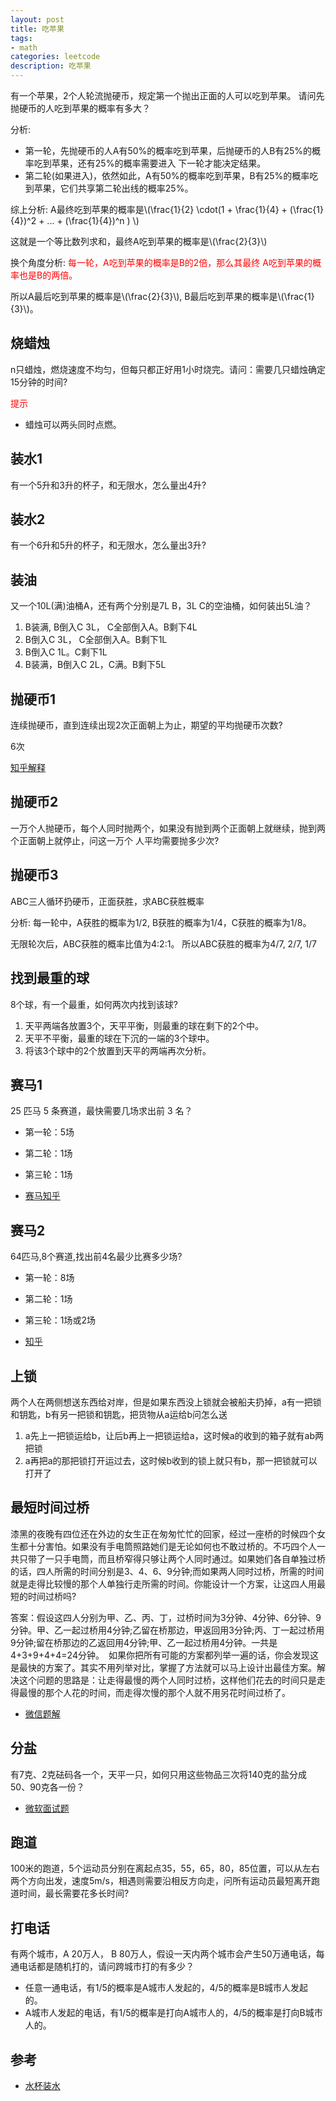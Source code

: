 ```yaml
---
layout: post
title: 吃苹果
tags:
- math
categories: leetcode
description: 吃苹果
---
```

有一个苹果，2个人轮流抛硬币，规定第一个抛出正面的人可以吃到苹果。
请问先抛硬币的人吃到苹果的概率有多大？

分析:
- 第一轮，先抛硬币的人A有50%的概率吃到苹果，后抛硬币的人B有25%的概率吃到苹果，还有25%的概率需要进入
  下一轮才能决定结果。
- 第二轮(如果进入)，依然如此，A有50%的概率吃到苹果，B有25%的概率吃到苹果，它们共享第二轮出线的概率25%。


综上分析: A最终吃到苹果的概率是\\(\frac{1}{2} \cdot(1 + \frac{1}{4} + (\frac{1}{4})^2  + ... + (\frac{1}{4})^n  ) \\)

这就是一个等比数列求和，最终A吃到苹果的概率是\\(\frac{2}{3}\\)

换个角度分析: <font color=red>每一轮，A吃到苹果的概率是B的2倍，那么其最终
A吃到苹果的概率也是B的两倍。</font>

所以A最后吃到苹果的概率是\\(\frac{2}{3}\\),
B最后吃到苹果的概率是\\(\frac{1}{3}\\)。


## 烧蜡烛
n只蜡烛，燃烧速度不均匀，但每只都正好用1小时烧完。请问：需要几只蜡烛确定15分钟的时间?

<font color=red>提示</font>
- 蜡烛可以两头同时点燃。

## 装水1
有一个5升和3升的杯子，和无限水，怎么量出4升?

## 装水2
有一个6升和5升的杯子，和无限水，怎么量出3升?

## 装油
又一个10L(满)油桶A，还有两个分别是7L B，3L C的空油桶，如何装出5L油？

1. B装满, B倒入C 3L， C全部倒入A。B剩下4L
2. B倒入C 3L， C全部倒入A。B剩下1L
3. B倒入C 1L。C剩下1L
4. B装满，B倒入C 2L，C满。B剩下5L

## 抛硬币1
连续抛硬币，直到连续出现2次正面朝上为止，期望的平均抛硬币次数?

6次

[知乎解释](https://www.zhihu.com/question/569128689)

## 抛硬币2
一万个人抛硬币，每个人同时抛两个，如果没有抛到两个正面朝上就继续，抛到两个正面朝上就停止，问这一万个
人平均需要抛多少次?

## 抛硬币3
ABC三人循环扔硬币，正面获胜，求ABC获胜概率

分析: 每一轮中，A获胜的概率为1/2, B获胜的概率为1/4，C获胜的概率为1/8。

无限轮次后，ABC获胜的概率比值为4:2:1。
所以ABC获胜的概率为4/7, 2/7, 1/7

## 找到最重的球
8个球，有一个最重，如何两次内找到该球?

1. 天平两端各放置3个，天平平衡，则最重的球在剩下的2个中。
2. 天平不平衡，最重的球在下沉的一端的3个球中。
3. 将该3个球中的2个放置到天平的两端再次分析。

## 赛马1
25 匹马 5 条赛道，最快需要几场求出前 3 名？

- 第一轮：5场
- 第二轮：1场
- 第三轮：1场
  
- [赛马知乎](https://zhuanlan.zhihu.com/p/560162323)

## 赛马2
64匹马,8个赛道,找出前4名最少比赛多少场?

- 第一轮：8场
- 第二轮：1场
- 第三轮：1场或2场
  
- [知乎](https://zhuanlan.zhihu.com/p/398143738)

## 上锁
两个人在两侧想送东西给对岸，但是如果东西没上锁就会被船夫扔掉，a有一把锁和钥匙，b有另一把锁和钥匙，把货物从a运给b问怎么送  

1. a先上一把锁运给b，让后b再上一把锁运给a，这时候a的收到的箱子就有ab两把锁
2. a再把a的那把锁打开运过去，这时候b收到的锁上就只有b，那一把锁就可以打开了

## 最短时间过桥
漆黑的夜晚有四位还在外边的女生正在匆匆忙忙的回家，经过一座桥的时候四个女生都十分害怕。如果没有手电筒照路她们是无论如何也不敢过桥的。不巧四个人一共只带了一只手电筒，而且桥窄得只够让两个人同时通过。如果她们各自单独过桥的话，四人所需的时间分别是3、4、6、9分钟;而如果两人同时过桥，所需的时间就是走得比较慢的那个人单独行走所需的时间。你能设计一个方案，让这四人用最短的时间过桥吗?

答案：假设这四人分别为甲、乙、丙、丁，过桥时间为3分钟、4分钟、6分钟、9分钟。甲、乙一起过桥用4分钟;乙留在桥那边，甲返回用3分钟;丙、丁一起过桥用9分钟;留在桥那边的乙返回用4分钟;甲、乙一起过桥用4分钟。一共是4+3+9+4+4=24分钟。　如果你把所有可能的方案都列举一遍的话，你会发现这是最快的方案了。其实不用列举对比，掌握了方法就可以马上设计出最佳方案。解决这个问题的思路是：让走得最慢的两个人同时过桥，这样他们花去的时间只是走得最慢的那个人花的时间，而走得次慢的那个人就不用另花时间过桥了。

- [微信题解](https://mp.weixin.qq.com/s?__biz=MzU1Nzc3OTc4NA==&mid=2247491167&idx=5&sn=0be00f9c0f7c18a80d5c5fdb72e6acab&chksm=fc31c078cb46496e549b19ebc46b90964054d44439a9ddb923929e4e6549c7d4eed351f9108d&scene=27)


## 分盐
有7克、2克砝码各一个，天平一只，如何只用这些物品三次将140克的盐分成50、90克各一份？

- [微软面试题](https://blog.csdn.net/weixin_51484780/article/details/119793643)

## 跑道
100米的跑道，5个运动员分别在离起点35，55，65，80，85位置，可以从左右两个方向出发，速度5m/s，相遇则需要沿相反方向走，问所有运动员最短离开跑道时间，最长需要花多长时间?

## 打电话
有两个城市，A 20万人， B 80万人，假设一天内两个城市会产生50万通电话，每通电话都是随机打的，请问跨城市打的有多少？

- 任意一通电话，有1/5的概率是A城市人发起的，4/5的概率是B城市人发起的。
- A城市人发起的电话，有1/5的概率是打向A城市人的，4/5的概率是打向B城市人的。

## 参考

- [水杯装水](https://blog.csdn.net/kevlnbb/article/details/100775013)
